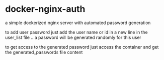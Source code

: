 # docker-nginx-auth

a simple dockerized nginx server with automated password generation

to add user password just add the user name or id in a new line in the user_list file ..
a password will be generated randomly for this user

to get access to the generated password just access the container and get the generated_passwords file content
